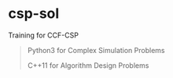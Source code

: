 # csp-sol
Training for CCF-CSP

> Python3 for Complex Simulation Problems
>
> C++11 for Algorithm Design Problems